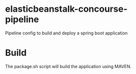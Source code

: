 # elasticbeanstalk-concourse-pipeline
Pipeline config to build and deploy a spring boot application

# Build
The package.sh script will build the application using MAVEN.
